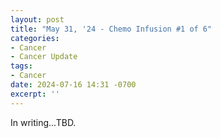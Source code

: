 ```yaml
---
layout: post
title: "May 31, '24 - Chemo Infusion #1 of 6"
categories:
- Cancer
- Cancer Update
tags:
- Cancer
date: 2024-07-16 14:31 -0700
excerpt: ''
---
```


In writing...TBD.